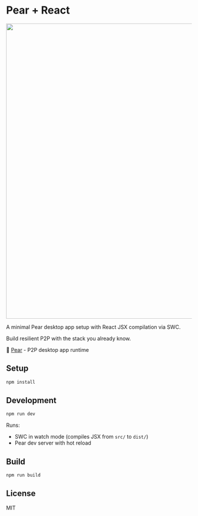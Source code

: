 # Pear + React

<img src="https://s3.brnbw.com/CleanShot-2025-08-07-at-10.01.38-2x-GH7rgUEYx7.png" width="800" />

A minimal Pear desktop app setup with React JSX compilation via SWC.

Build resilient P2P with the stack you already know.

🍐 [Pear](https://pears.com) - P2P desktop app runtime

## Setup

```bash
npm install
```

## Development

```bash
npm run dev
```

Runs:

- SWC in watch mode (compiles JSX from `src/` to `dist/`)
- Pear dev server with hot reload

## Build

```bash
npm run build
```

## License

MIT

